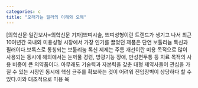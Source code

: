 ```yaml
---
categories: c
title: "오래가는 필러의 이해와 오해"
---
```

[의학신문·일간보사=의학신문 기자]쁘띠시술, 쁘띠성형이란 트랜드가 생기고 나서 최근 10여년간 국내외 미용성형 시장에서 가장 인기를 끌었던 제품은 단연 보톨리늄 톡신과 필러이다.보톡스로 통칭되는 보툴리눔 톡신 제제는 주름 개선이란 미용 목적으로 많이 사용되는 동시에 해외에서는 눈꺼풀 경련, 방광기능 장애, 만성편두통 등 치료 목적의 사용 비중이 큰 의약품이다. 아무래도 기술력과 자본력을 갖춘 대형 제약사들이 관심을 가질 수 있는 시장인 동시에 핵심 균주를 확보하는 것이 어려워 진입장벽이 상당하다 할 수 있다.이와 대조적으로 미용 목